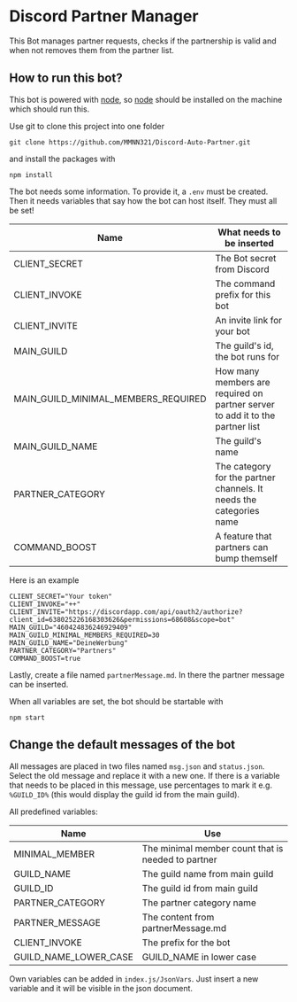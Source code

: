 # Discord Partner Manager

This Bot manages partner requests, checks if the partnership is valid and when not removes them from the partner list.

## How to run this bot?

This bot is powered with [node](https://nodejs.org/en/), so [node](https://nodejs.org/en/) should be installed on the machine which should run this.

Use git to clone this project into one folder

```
git clone https://github.com/MMNN321/Discord-Auto-Partner.git
```

and install the packages with

```
npm install
```

The bot needs some information. To provide it, a `.env` must be created.
Then it needs variables that say how the bot can host itself. They must all be set!

| Name                                | What needs to be inserted                                                     |
| ----------------------------------- | ----------------------------------------------------------------------------- |
| CLIENT_SECRET                       | The Bot secret from Discord                                                   |
| CLIENT_INVOKE                       | The command prefix for this bot                                               |
| CLIENT_INVITE                       | An invite link for your bot                                                   |
| MAIN_GUILD                          | The guild's id, the bot runs for                                              |
| MAIN_GUILD_MINIMAL_MEMBERS_REQUIRED | How many members are required on partner server to add it to the partner list |
| MAIN_GUILD_NAME                     | The guild's name                                                              |
| PARTNER_CATEGORY                    | The category for the partner channels. It needs the categories name           |
| COMMAND_BOOST                       | A feature that partners can bump themself                                     |

Here is an example

```
CLIENT_SECRET="Your token"
CLIENT_INVOKE="++"
CLIENT_INVITE="https://discordapp.com/api/oauth2/authorize?client_id=638025226168303626&permissions=68608&scope=bot"
MAIN_GUILD="460424836246929409"
MAIN_GUILD_MINIMAL_MEMBERS_REQUIRED=30
MAIN_GUILD_NAME="DeineWerbung"
PARTNER_CATEGORY="Partners"
COMMAND_BOOST=true
```

Lastly, create a file named `partnerMessage.md`. In there the partner message can be inserted.

When all variables are set, the bot should be startable with

```
npm start
```

## Change the default messages of the bot

All messages are placed in two files named `msg.json` and `status.json`. Select the old message and replace it with a new one. If there is a variable
that needs to be placed in this message, use percentages to mark it e.g. `%GUILD_ID%` (this would display the guild id from the main guild).

All predefined variables:

| Name                  | Use                                                |
| --------------------- | -------------------------------------------------- |
| MINIMAL_MEMBER        | The minimal member count that is needed to partner |
| GUILD_NAME            | The guild name from main guild                     |
| GUILD_ID              | The guild id from main guild                       |
| PARTNER_CATEGORY      | The partner category name                          |
| PARTNER_MESSAGE       | The content from partnerMessage.md                 |
| CLIENT_INVOKE         | The prefix for the bot                             |
| GUILD_NAME_LOWER_CASE | GUILD_NAME in lower case                           |

Own variables can be added in `index.js/JsonVars`. Just insert a new variable and it will be visible in the json document.
